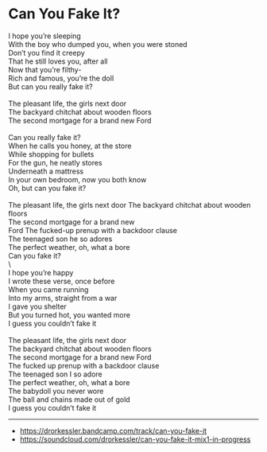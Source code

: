 # Can You Fake It?

I hope you’re sleeping\
With the boy who dumped you, when you were stoned\
Don’t you find it creepy\
That he still loves you, after all\
Now that you’re filthy-\
Rich and famous, you’re the doll\
But can you really fake it?\
\
The pleasant life, the girls next door\
The backyard chitchat about wooden floors\
The second mortgage for a brand new Ford\
\
Can you really fake it?\
When he calls you honey, at the store\
While shopping for bullets\
For the gun, he neatly stores\
Underneath a mattress\
In your own bedroom, now you both know\
Oh, but can you fake it?\
\
The pleasant life, the girls next door
The backyard chitchat about wooden floors\
The second mortgage for a brand new\
Ford The fucked-up prenup with a backdoor clause\
The teenaged son he so adores\
The perfect weather, oh, what a bore\
Can you fake it?\
\        
I hope you’re happy\
I wrote these verse, once before\
When you came running\
Into my arms, straight from a war\
I gave you shelter\
But you turned hot, you wanted more\
I guess you couldn’t fake it\
\
The pleasant life, the girls next door\
The backyard chitchat about wooden floors\
The second mortgage for a brand new Ford\
The fucked up prenup with a backdoor clause\
The teenaged son I so adore\
The perfect weather, oh, what a bore\
The babydoll you never wore\
The ball and chains made out of gold\
I guess you couldn’t fake it

---
- https://drorkessler.bandcamp.com/track/can-you-fake-it
- https://soundcloud.com/drorkessler/can-you-fake-it-mix1-in-progress
